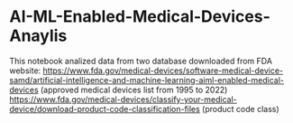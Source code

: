 # AI-ML-Enabled-Medical-Devices-Anaylis
This notebook analized data from two database downloaded from FDA website:
https://www.fda.gov/medical-devices/software-medical-device-samd/artificial-intelligence-and-machine-learning-aiml-enabled-medical-devices (approved medical devices list from 1995 to 2022)
https://www.fda.gov/medical-devices/classify-your-medical-device/download-product-code-classification-files (product code class)
